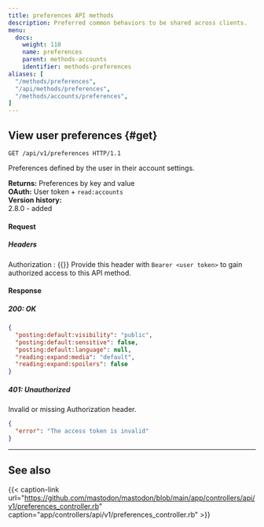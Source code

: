 ```yaml
---
title: preferences API methods
description: Preferred common behaviors to be shared across clients.
menu:
  docs:
    weight: 110
    name: preferences
    parent: methods-accounts
    identifier: methods-preferences
aliases: [
  "/methods/preferences",
  "/api/methods/preferences",
  "/methods/accounts/preferences",
]
---
```


<style>
#TableOfContents ul ul ul {display: none}
</style>

## View user preferences {#get}

```http
GET /api/v1/preferences HTTP/1.1
```

Preferences defined by the user in their account settings.

**Returns:** Preferences by key and value\
**OAuth:** User token + `read:accounts`\
**Version history:**\
2.8.0 - added

#### Request

##### Headers

Authorization
: {{<required>}} Provide this header with `Bearer <user token>` to gain authorized access to this API method.

#### Response
##### 200: OK

```json
{
  "posting:default:visibility": "public",
  "posting:default:sensitive": false,
  "posting:default:language": null,
  "reading:expand:media": "default",
  "reading:expand:spoilers": false
}
```

##### 401: Unauthorized

Invalid or missing Authorization header.

```json
{
  "error": "The access token is invalid"
}
```

---

## See also

{{< caption-link url="https://github.com/mastodon/mastodon/blob/main/app/controllers/api/v1/preferences_controller.rb" caption="app/controllers/api/v1/preferences_controller.rb" >}}